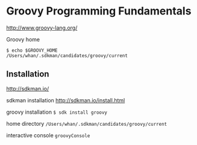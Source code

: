 # Groovy Programming Fundamentals

http://www.groovy-lang.org/

Groovy home

```
$ echo $GROOVY_HOME
/Users/whan/.sdkman/candidates/groovy/current
```

## Installation
http://sdkman.io/

sdkman installation
http://sdkman.io/install.html

groovy installation
`$ sdk install groovy`

home directory
`/Users/whan/.sdkman/candidates/groovy/current`

interactive console
`groovyConsole`



